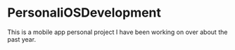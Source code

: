 # PersonaliOSDevelopment
This is a mobile app personal project I have been working on over about the past year.
